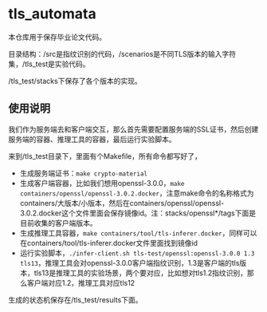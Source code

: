 # tls_automata

本仓库用于保存毕业论文代码。

目录结构：/src是指纹识别的代码，/scenarios是不同TLS版本的输入字符集，/tls_test是实验代码。

/tls_test/stacks下保存了各个版本的实现。

## 使用说明

我们作为服务端去和客户端交互，那么首先需要配置服务端的SSL证书，然后创建服务端的容器、推理工具的容器，最后运行实验脚本。

来到/tls_test目录下，里面有个Makefile，所有命令都写好了，

- 生成服务端证书：`make crypto-material`
- 生成客户端容器，比如我们想用openssl-3.0.0，`make containers/openssl/openssl-3.0.2.docker`，注意make命令的名称格式为containers/大版本/小版本，然后在containers/openssl/openssl-3.0.2.docker这个文件里面会保存镜像id。注：stacks/openssl*/tags下面是目前收集的客户端版本。
- 生成推理工具容器，`make containers/tool/tls-inferer.docker`，同样可以在containers/tool/tls-inferer.docker文件里面找到镜像id
- 运行实验脚本，`./infer-client.sh tls-test/openssl:openssl-3.0.0 1.3 tls13`，推理工具会对openssl-3.0.0客户端指纹识别，1.3是客户端的tls版本，tls13是推理工具的实验场景，两个要对应，比如想对tls1.2指纹识别，那么客户端对应1.2，推理工具对应tls12

生成的状态机保存在/tls_test/results下面。
